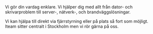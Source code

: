 Vi gör din vardag enklare. Vi hjälper dig med allt från dator- och skrivarproblem till server-, nätverk-, och brandväggslösningar.

 
Vi kan hjälpa till direkt via fjärrstyrning eller på plats så fort som möjligt. Iteam sitter centralt i Stockholm men vi rör gärna på oss.
